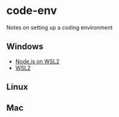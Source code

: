 # code-env
Notes on setting up a coding environment

## Windows

* [Node.js on WSL2](nodejs-on-wsl2.md)
* [WSL2](wsl2.md)

## Linux

## Mac
